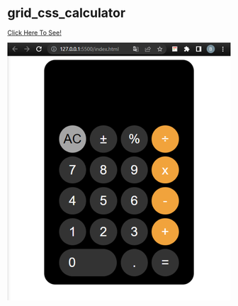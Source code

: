 # grid_css_calculator

[Click Here To See!](https://jenalp6.github.io/grid_css_calculator)

![](https://github.com/Jenalp6/grid_css_calculator/blob/master/img/Screenshot%202022-05-19%20234514.png)
